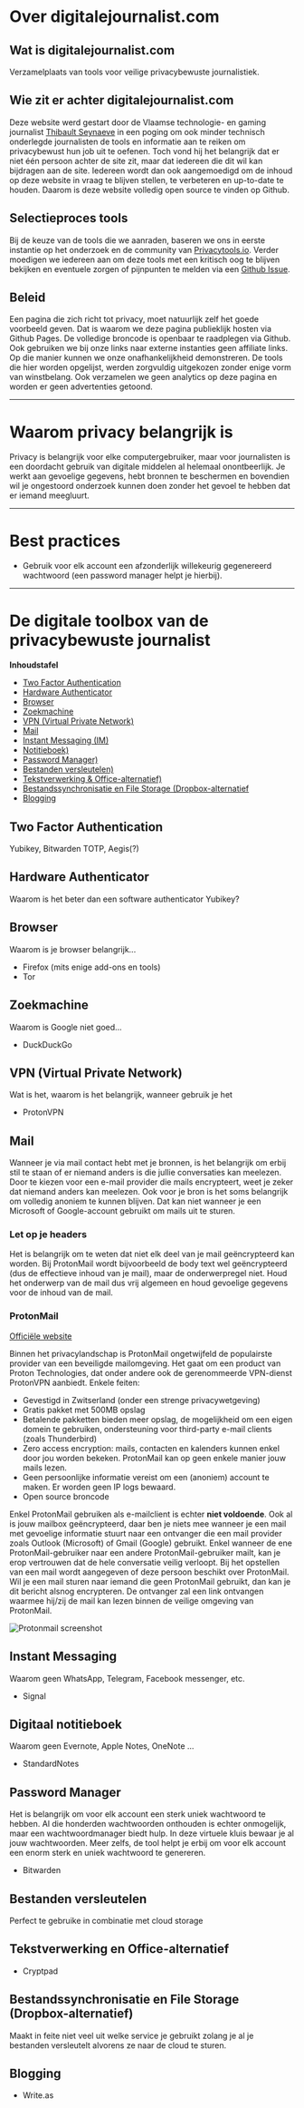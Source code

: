 # Over digitalejournalist.com
## Wat is digitalejournalist.com
Verzamelplaats van tools voor veilige privacybewuste journalistiek.

## Wie zit er achter digitalejournalist.com 
Deze website werd gestart door de Vlaamse technologie- en gaming journalist [Thibault Seynaeve](https://belgiangaming.org/wiki/Thibault_Seynaeve) in een poging om ook minder technisch onderlegde journalisten de tools en informatie aan te reiken om privacybewust hun job uit te oefenen. Toch vond hij het belangrijk dat er niet één persoon achter de site zit, maar dat iedereen die dit wil kan bijdragen aan de site. Iedereen wordt dan ook aangemoedigd om de inhoud op deze website in vraag te blijven stellen, te verbeteren en up-to-date te houden. Daarom is deze website volledig open source te vinden op Github. 

## Selectieproces tools 
Bij de keuze van de tools die we aanraden, baseren we ons in eerste instantie op het onderzoek en de community van [Privacytools.io](https://privacytools.io). Verder moedigen we iedereen aan om deze tools met een kritisch oog te blijven bekijken en eventuele zorgen of pijnpunten te melden via een [Github Issue](https://github.com/yetimedia/digitalejournalist.com/issues).

## Beleid
Een pagina die zich richt tot privacy, moet natuurlijk zelf het goede voorbeeld geven. Dat is waarom we deze pagina publieklijk hosten via Github Pages. De volledige broncode is openbaar te raadplegen via Github. Ook gebruiken we bij onze links naar externe instanties geen affiliate links. Op die manier kunnen we onze onafhankelijkheid demonstreren. De tools die hier worden opgelijst, werden zorgvuldig uitgekozen zonder enige vorm van winstbelang. Ook verzamelen we geen analytics op deze pagina en worden er geen advertenties getoond. 

---

# Waarom privacy belangrijk is 
Privacy is belangrijk voor elke computergebruiker, maar voor journalisten is een doordacht gebruik van digitale middelen al helemaal onontbeerlijk. Je werkt aan gevoelige gegevens, hebt bronnen te beschermen en bovendien wil je ongestoord onderzoek kunnen doen zonder het gevoel te hebben dat er iemand meegluurt. 

---

# Best practices 
* Gebruik voor elk account een afzonderlijk willekeurig gegenereerd wachtwoord (een password manager helpt je hierbij). 

---

# De digitale toolbox van de privacybewuste journalist 

**Inhoudstafel**
- [Two Factor Authentication](#2fa)
- [Hardware Authenticator](#hardware-authenticator)
- [Browser](#browser)
- [Zoekmachine](#zoekmachine)
- [VPN (Virtual Private Network)](#vpn)
- [Mail](#mail)
- [Instant Messaging (IM)](#im)
- [Notitieboek)](#notitieboek)
- [Password Manager)](#passwordmanager)
- [Bestanden versleutelen)](#bestanden-versleutelen)
- [Tekstverwerking & Office-alternatief)](#office)
- [Bestandssynchronisatie en File Storage (Dropbox-alternatief](#bestandssynchronisatie)
- [Blogging](#blogging)

<a name="2fa"></a>
## Two Factor Authentication
Yubikey, Bitwarden TOTP, Aegis(?)

<a name="hardware-authenticator"></a>
## Hardware Authenticator
Waarom is het beter dan een software authenticator 
Yubikey? 

<a name="browser"></a>
## Browser
Waarom is je browser belangrijk... 
- Firefox (mits enige add-ons en tools) 
- Tor

<a name="zoekmachine"></a>
## Zoekmachine
Waarom is Google niet goed...
- DuckDuckGo 

<a name="vpn"></a>
## VPN (Virtual Private Network)
Wat is het, waarom is het belangrijk, wanneer gebruik je het 
- ProtonVPN

<a name="mail"></a>
## Mail

Wanneer je via mail contact hebt met je bronnen, is het belangrijk om erbij stil te staan of er niemand anders is die jullie conversaties kan meelezen. Door te kiezen voor een e-mail provider die mails encrypteert, weet je zeker dat niemand anders kan meelezen. Ook voor je bron is het soms belangrijk om volledig anoniem te kunnen blijven. Dat kan niet wanneer je een Microsoft of Google-account gebruikt om mails uit te sturen. 

### Let op je headers
Het is belangrijk om te weten dat niet elk deel van je mail geëncrypteerd kan worden. Bij ProtonMail wordt bijvoorbeeld de body text wel geëncrypteerd (dus de effectieve inhoud van je mail), maar de onderwerpregel niet. Houd het onderwerp van de mail dus vrij algemeen en houd gevoelige gegevens voor de inhoud van de mail. 

### ProtonMail 

[Officiële website](https://protonmail.com)

Binnen het privacylandschap is ProtonMail ongetwijfeld de populairste provider van een beveiligde mailomgeving. Het gaat om een product van Proton Technologies, dat onder andere ook de gerenommeerde VPN-dienst ProtonVPN aanbiedt. Enkele feiten: 

* Gevestigd in Zwitserland (onder een strenge privacywetgeving)
* Gratis pakket met 500MB opslag
* Betalende pakketten bieden meer opslag, de mogelijkheid om een eigen domein te gebruiken, ondersteuning voor third-party e-mail clients (zoals Thunderbird)
* Zero access encryption: mails, contacten en kalenders kunnen enkel door jou worden bekeken. ProtonMail kan op geen enkele manier jouw mails lezen. 
* Geen persoonlijke informatie vereist om een (anoniem) account te maken. Er worden geen IP logs bewaard.
* Open source broncode

Enkel ProtonMail gebruiken als e-mailclient is echter **niet voldoende**. Ook al is jouw mailbox geëncrypteerd, daar ben je niets mee wanneer je een mail met gevoelige informatie stuurt naar een ontvanger die een mail provider zoals Outlook (Microsoft) of Gmail (Google) gebruikt. Enkel wanneer de ene ProtonMail-gebruiker naar een andere ProtonMail-gebruiker mailt, kan je erop vertrouwen dat de hele conversatie veilig verloopt. Bij het opstellen van een mail wordt aangegeven of deze persoon beschikt over ProtonMail. Wil je een mail sturen naar iemand die geen ProtonMail gebruikt, dan kan je dit bericht alsnog encrypteren. De ontvanger zal een link ontvangen waarmee hij/zij de mail kan lezen binnen de veilige omgeving van ProtonMail. 

![Protonmail screenshot](https://raw.githubusercontent.com/yetimedia/digitalejournalist.org/main/images/protonmail.jpg)


<a name="im"></a>
## Instant Messaging
Waarom geen WhatsApp, Telegram, Facebook messenger, etc.
- Signal

<a name="notitieboek"></a>
## Digitaal notitieboek
Waarom geen Evernote, Apple Notes, OneNote ... 
- StandardNotes

<a name="passwordmanager"></a>
## Password Manager
Het is belangrijk om voor elk account een sterk uniek wachtwoord te hebben. Al die honderden wachtwoorden onthouden is echter onmogelijk, maar een wachtwoordmanager biedt hulp. In deze virtuele kluis bewaar je al jouw wachtwoorden. Meer zelfs, de tool helpt je erbij om voor elk account een enorm sterk en uniek wachtwoord te genereren. 
- Bitwarden

<a name="bestanden-versleutelen"></a>
## Bestanden versleutelen
Perfect te gebruike in combinatie met cloud storage

<a name="office"></a>
## Tekstverwerking en Office-alternatief

- Cryptpad

<a name="bestandssynchronisatie"></a>
## Bestandssynchronisatie en File Storage (Dropbox-alternatief)
Maakt in feite niet veel uit welke service je gebruikt zolang je al je bestanden versleutelt alvorens ze naar de cloud te sturen. 

<a name="blogging"></a>
## Blogging

- Write.as

